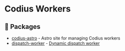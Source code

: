 # Codius Workers

## :jigsaw: Packages

- [codius-astro](./packages/codius-astro) - Astro site for managing Codius workers
- [dispatch-worker](./packages/dispatch-worker) - [Dynamic dispatch worker](https://developers.cloudflare.com/cloudflare-for-platforms/workers-for-platforms/reference/how-workers-for-platforms-works/#dynamic-dispatch-worker)
